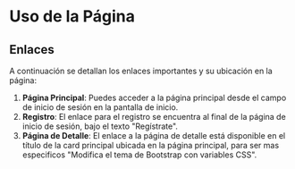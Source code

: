 # Uso de la Página

## Enlaces

A continuación se detallan los enlaces importantes y su ubicación en la página:

1. **Página Principal**: Puedes acceder a la página principal desde el campo de inicio de sesión en la pantalla de inicio.
2. **Registro**: El enlace para el registro se encuentra al final de la página de inicio de sesión, bajo el texto "Regístrate".
3. **Página de Detalle**: El enlace a la página de detalle está disponible en el título de la card principal ubicada en la página principal, para ser mas especificos "Modifica el tema de Bootstrap con variables CSS".

